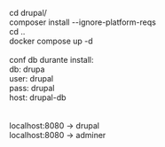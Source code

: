 cd drupal/ <br>
composer install --ignore-platform-reqs <br>
cd .. <br>
docker compose up -d <br>
<br>
conf db durante install: <br>
db: drupa <br>
user: drupal <br>
pass: drupal <br>
host: drupal-db <br>
<br>
<br>
localhost:8080 -> drupal <br>
localhost:8080 -> adminer
